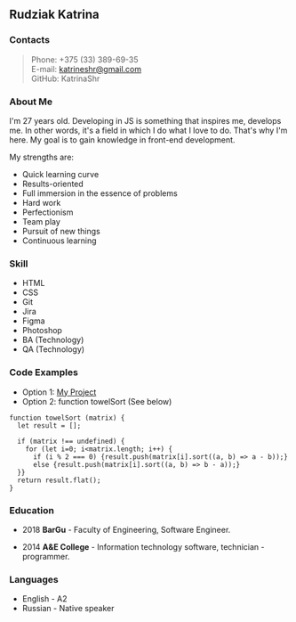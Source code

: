 ## Rudziak Katrina
### Contacts  

>Phone: +375 (33) 389-69-35 <br>
>E-mail: katrineshr@gmail.com <br>
>GitHub: KatrinaShr

### About Me   

I'm 27 years old. Developing in JS is something that inspires me, develops me. In other words, it's a field in which I do what I love to do. That's why I'm here. My goal is to gain knowledge in front-end development.

My strengths are:
* Quick learning curve
* Results-oriented
* Full immersion in the essence of problems
* Hard work
* Perfectionism   
* Team play
* Pursuit of new things
* Continuous learning

### Skill  

* HTML
* CSS 
* Git
* Jira
* Figma
* Photoshop
* BA (Technology)
* QA (Technology)

### Code Examples  
* Option 1:
[My Project](https://rolling-scopes-school.github.io/katrinashr-JSFEPRESCHOOL2022Q2/momentum/)
* Option 2: function towelSort (See below)
```
function towelSort (matrix) {
  let result = [];

  if (matrix !== undefined) {
    for (let i=0; i<matrix.length; i++) {
      if (i % 2 === 0) {result.push(matrix[i].sort((a, b) => a - b));}
      else {result.push(matrix[i].sort((a, b) => b - a));}
  }}
  return result.flat();
}
```

### Education  

- 2018
**BarGu** - 
Faculty of Engineering, Software Engineer.

- 2014
**A&E College** - Information technology software, technician - programmer.

### Languages  

* English - A2
* Russian - Native speaker